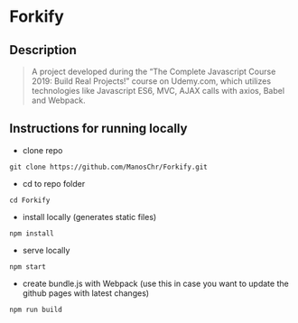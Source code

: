 # Forkify

## Description

> A project developed during the “The Complete Javascript Course 2019: Build Real Projects!” course on Udemy.com, which utilizes technologies like Javascript ES6, MVC, AJAX calls with axios, Babel and Webpack.

## Instructions for running locally

- clone repo

```
git clone https://github.com/ManosChr/Forkify.git
```

- cd to repo folder

```
cd Forkify
```

- install locally (generates static files)

```
npm install
```

- serve locally

```
npm start
```

- create bundle.js with Webpack (use this in case you want to update the github pages with latest changes)

```
npm run build
```